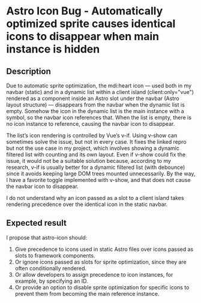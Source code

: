 # Astro Icon Bug - Automatically optimized sprite causes identical icons to disappear when main instance is hidden

## Description

Due to automatic sprite optimization, the mdi:heart icon — used both in my navbar (static) and in a dynamic list within a client island (client:only="vue") rendered as a component inside an Astro slot under the navbar (Astro layout structure) — disappears from the navbar when the dynamic list is empty. Somehow the icon in the dynamic list is the main instance with a symbol, so the navbar icon references that. When the list is empty, there is no icon instance to reference, causing the navbar icon to disappear.

The list’s icon rendering is controlled by Vue’s v-if. Using v-show can sometimes solve the issue, but not in every case. It fixes the linked repro but not the use case in my project, which involves showing a dynamic filtered list with counting and its own layout. Even if v-show could fix the issue, it would not be a suitable solution because, according to my research, v-if is usually better for a dynamic filtered list (with debounce) since it avoids keeping large DOM trees mounted unnecessarily. By the way, I have a favorite toggle implemented with v-show, and that does not cause the navbar icon to disappear.

I do not understand why an icon passed as a slot to a client island takes rendering precedence over the identical icon in the static navbar.

## Expected result

I propose that astro-icon should:

1. Give precedence to icons used in static Astro files over icons passed as slots to framework components.
2. Or ignore icons passed as slots for sprite optimization, since they are often conditionally rendered.
3. Or allow developers to assign precedence to icon instances, for example, by specifying an ID.
4. Or provide an option to disable sprite optimization for specific icons to prevent them from becoming the main reference instance.
